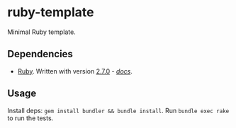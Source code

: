# ruby-template

Minimal Ruby template.

## Dependencies

* [Ruby](https://www.ruby-lang.org/en/).  Written with version [2.7.0](https://www.ruby-lang.org/en/news/2019/12/25/ruby-2-7-0-released/) - *[docs](https://docs.ruby-lang.org/en/2.7.0/)*.

## Usage

Install deps: `gem install bundler && bundle install`.  Run `bundle exec rake` to run the tests.

